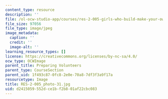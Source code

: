 ```yaml
---
content_type: resource
description: ''
file: /ol-ocw-studio-app/courses/res-2-005-girls-who-build-make-your-own-wearables-workshop-spring-2015/d2415059552dce1bf2b801af22cbc083_RES-2-005_photo-31.jpg
file_size: 97056
file_type: image/jpeg
image_metadata:
  caption: ''
  credit: ''
  image-alt: ''
learning_resource_types: []
license: https://creativecommons.org/licenses/by-nc-sa/4.0/
ocw_type: OCWImage
parent_title: Preparing Volunteers
parent_type: CourseSection
parent_uid: 1f493c87-0fc8-2e0e-70a8-7df3f3a9f17a
resourcetype: Image
title: RES-2-005_photo-31.jpg
uid: d2415059-552d-ce1b-f2b8-01af22cbc083
---
```

